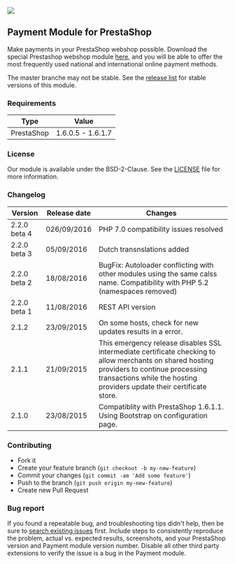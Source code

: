 ![]( https://icepay.com/app/themes/icepay/dist/images/logos/logo_icepay.svg)

## Payment Module for PrestaShop

Make payments in your PrestaShop webshop possible. Download the special Prestashop webshop module [here](https://github.com/ICEPAYdev/Prestashop/releases), and you will be able to offer the most frequently used national and international online payment methods.

The master branche may not be stable. See the [release list](https://github.com/ICEPAYdev/Prestashop/releases) for stable versions of this module.

### Requirements

Type       | Value
---------- | ------------------
PrestaShop | 1.6.0.5 - 1.6.1.7

### License

Our module is available under the BSD-2-Clause. See the [LICENSE](https://github.com/ICEPAYdev/Prestashop/blob/master/LICENSE.md) file for more information.

### Changelog

Version      | Release date   | Changes
------------ | -------------- | -------------------------------------
2.2.0 beta 4 | 026/09/2016    | PHP 7.0 compatibility issues resolved
2.2.0 beta 3 | 05/09/2016     | Dutch transnslations added
2.2.0 beta 2 | 18/08/2016     | BugFix: Autoloader conflicting with other modules using the same calss name. Compatibility with PHP 5.2 (namespaces removed)
2.2.0 beta 1 | 11/08/2016     | REST API version
2.1.2        | 23/09/2015     | On some hosts, check for new updates results in a error.
2.1.1        | 21/09/2015     | This emergency release disables SSL intermediate certificate checking to allow merchants on shared hosting providers to continue processing transactions while the hosting providers update their certificate store.
2.1.0        | 23/08/2015     | Compatiblity with PrestaShop 1.6.1.1.<br>Using Bootstrap on configuration page.

### Contributing

* Fork it
* Create your feature branch (`git checkout -b my-new-feature`)
* Commit your changes (`git commit -am 'Add some feature'`)
* Push to the branch (`git push origin my-new-feature`)
* Create new Pull Request

### Bug report

If you found a repeatable bug, and troubleshooting tips didn't help, then be sure to [search existing issues](https://github.com/icepay/Prestashop/issues) first. Include steps to consistently reproduce the problem, actual vs. expected results, screenshots, and your PrestaShop version and Payment module version number. Disable all other third party extensions to verify the issue is a bug in the Payment module.
